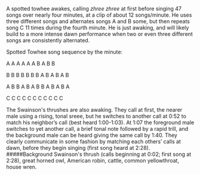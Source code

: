 A spotted towhee awakes, calling _zhree zhree_ at first before singing 47 songs over nearly four minutes, at a clip of about 12 songs/minute. He uses three different songs and alternates songs A and B some, but then repeats song C 11 times during the fourth minute. He is just awaking, and will likely build to a more intense dawn performance when two or even three different songs are consistently alternated.  

Spotted Towhee song sequence by the minute:

A A A A A A B A B B

B B B B B B B A B A B A B 

A B B A B A B B A B A B A

C C C C C C C C C C C

The Swainson's thrushes are also awaking. They call at first, the nearer male using a rising, tonal sreee, but he switches to another call at 0:52 to match his neighbor’s call (best heard 1:00-1:03). At 1:07 the foreground male switches to yet another call, a brief tonal note followed by a rapid trill, and the background male can be heard giving the same call by 1:40. They clearly communicate in some fashion by matching each others’ calls at dawn, before they begin singing (first song heard at 2:28).
#####Background
Swainson's thrush (calls beginning at 0:02; first song at 2:28), great horned owl, American robin, cattle, common yellowthroat, house wren.
